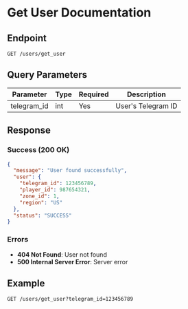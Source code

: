 # Get User Documentation

## Endpoint
```
GET /users/get_user
```

## Query Parameters
| Parameter    | Type | Required | Description        |
|-------------|------|----------|--------------------|
| telegram_id | int  | Yes      | User's Telegram ID |

## Response

### Success (200 OK)
```json
{
  "message": "User found successfully",
  "user": {
    "telegram_id": 123456789,
    "player_id": 987654321,
    "zone_id": 1,
    "region": "US"
  },
  "status": "SUCCESS"
}
```

### Errors
- **404 Not Found**: User not found
- **500 Internal Server Error**: Server error

## Example
```http
GET /users/get_user?telegram_id=123456789
```
